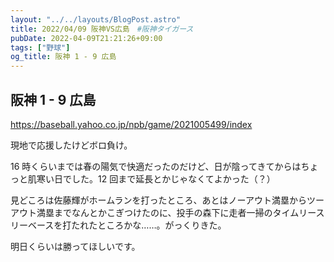 ```yaml
---
layout: "../../layouts/BlogPost.astro"
title: 2022/04/09 阪神VS広島　#阪神タイガース
pubDate: 2022-04-09T21:21:26+09:00
tags: ["野球"]
og_title: 阪神 1 - 9 広島
---
```


## 阪神 1 - 9 広島

https://baseball.yahoo.co.jp/npb/game/2021005499/index

現地で応援したけどボロ負け。

16 時くらいまでは春の陽気で快適だったのだけど、日が陰ってきてからはちょっと肌寒い日でした。12 回まで延長とかじゃなくてよかった（？）

見どころは佐藤輝がホームランを打ったところ、あとはノーアウト満塁からツーアウト満塁までなんとかこぎつけたのに、投手の森下に走者一掃のタイムリースリーベースを打たれたところかな……。がっくりきた。

明日くらいは勝ってほしいです。
